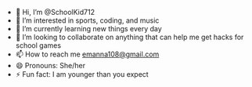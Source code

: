 - 👋 Hi, I’m @SchoolKid712
- 👀 I’m interested in sports, coding, and music
- 🌱 I’m currently learning new things every day
- 💞️ I’m looking to collaborate on anything that can help me get hacks for school games
- 📫 How to reach me emanna108@gmail.com
- 😄 Pronouns: She/her
- ⚡ Fun fact: I am younger than you expect

<!---
SchoolKid712/SchoolKid712 is a ✨ special ✨ repository because its `README.md` (this file) appears on your GitHub profile.
You can click the Preview link to take a look at your changes.
--->
